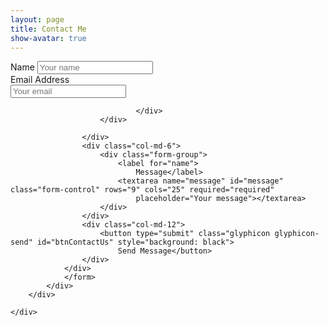 ```yaml
---
layout: page
title: Contact Me
show-avatar: true
---
```

<!--
<form id="contactform" method="POST">

<input type="hidden" name="_next" value="thanks" />
	<input type="hidden" name="_subject" value="Website contact" />

	<input type="text" name="name" placeholder="Your name">
    <input type="email" name="_replyto" placeholder="Your email">
   
    <textarea name="message" placeholder="Your message"></textarea>
    <input type="text" name="_gotcha" style="display:none" />
    <input type="submit" value="Send">
</form>
-->




<div class="container">
    <div class="row">
        <div class="col-md-8">
            <div class="well well-sm">
                <form id="contactform" method="POST">
                <input type="hidden" name="_next" value="thanks" />
				<input type="hidden" name="_subject" value="Website contact" />
				<input type="text" name="_gotcha" style="display:none" />
                <div class="row">
                    <div class="col-md-6">
                        <div class="form-group">
                            <label for="name">
                                Name</label>
                            <input type="text" name="name" class="form-control" id="name" placeholder="Your name" required="required" />
                        </div>
                        <div class="form-group">
                            <label for="email">
                                Email Address</label>
                            <div class="input-group">
                                <span class="input-group-addon"><span class="glyphicon glyphicon-envelope"></span>
                                </span>
                                <input type="email" name="_replyto" class="form-control" id="email" placeholder="Your email" required="required" />

                                </div>
                        </div>
                        
                    </div>
                    <div class="col-md-6">
                        <div class="form-group">
                            <label for="name">
                                Message</label>
                            <textarea name="message" id="message" class="form-control" rows="9" cols="25" required="required"
                                placeholder="Your message"></textarea>
                        </div>
                    </div>
                    <div class="col-md-12">
                        <button type="submit" class="glyphicon glyphicon-send" id="btnContactUs" style="background: black">
                            Send Message</button>
                    </div>
                </div>
                </form>
            </div>
        </div>

    </div>
</div>

<script>
    var contactform =  document.getElementById('contactform');
    contactform.setAttribute('action', '//formspree.io/' + 'nabin99sharma' + '@' + 'gmail' + '.' + 'com');
</script>